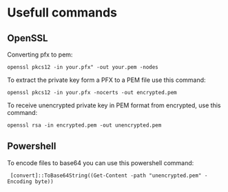 # Usefull commands

## OpenSSL

Converting pfx to pem:

```
openssl pkcs12 -in your.pfx" -out your.pem -nodes
```

To extract the private key form a PFX to a PEM file use this command:

```
openssl pkcs12 -in your.pfx -nocerts -out encrypted.pem
```

To receive unencrypted private key in PEM format from encrypted, use this command:

```
openssl rsa -in encrypted.pem -out unencrypted.pem
```

## Powershell

To encode files to base64 you can use this powershell command:

```
 [convert]::ToBase64String((Get-Content -path "unencrypted.pem" -Encoding byte))
```


